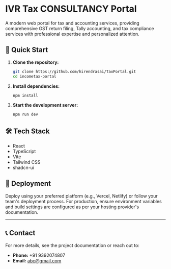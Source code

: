 
# IVR Tax CONSULTANCY Portal

A modern web portal for tax and accounting services, providing comprehensive GST return filing, Tally accounting, and tax compliance services with professional expertise and personalized attention.


## 🚀 Quick Start

1. **Clone the repository:**
   ```sh
   git clone https://github.com/hirendrasai/TaxPortal.git
   cd incometax-portal
   ```
2. **Install dependencies:**
   ```sh
   npm install
   ```
3. **Start the development server:**
   ```sh
   npm run dev
   ```


## 🛠️ Tech Stack
- React
- TypeScript
- Vite
- Tailwind CSS
- shadcn-ui


## 🚢 Deployment

Deploy using your preferred platform (e.g., Vercel, Netlify) or follow your team's deployment process. For production, ensure environment variables and build settings are configured as per your hosting provider's documentation.


---

## 📞 Contact

For more details, see the project documentation or reach out to:

- **Phone:** +91 9392074807
- **Email:** abc@gmail.com
